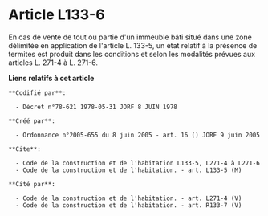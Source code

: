 # Article L133-6

En cas de vente de tout ou partie d'un immeuble bâti situé dans une zone délimitée en application de l'article L. 133-5, un
état relatif à la présence de termites est produit dans les conditions et selon les modalités prévues aux articles L. 271-4 à
L. 271-6.

**Liens relatifs à cet article**

	**Codifié par**:

	  - Décret n°78-621 1978-05-31 JORF 8 JUIN 1978

	**Créé par**:

	  - Ordonnance n°2005-655 du 8 juin 2005 - art. 16 () JORF 9 juin 2005

	**Cite**:

	  - Code de la construction et de l'habitation L133-5, L271-4 à L271-6
	  - Code de la construction et de l'habitation. - art. L133-5 (M)

	**Cité par**:

	  - Code de la construction et de l'habitation. - art. L271-4 (V)
	  - Code de la construction et de l'habitation. - art. R133-7 (V)
